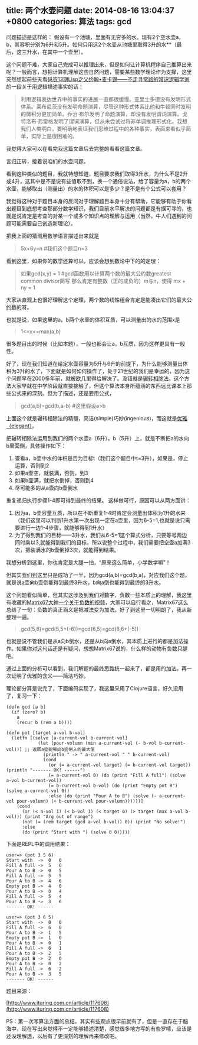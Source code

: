 title: 两个水壶问题
date: 2014-08-16 13:04:37 +0800
categories: 算法
tags: gcd
---

问题描述是这样的：
假设有一个池塘，里面有无穷多的水。现有2个空水壶a，b，其容积分别为6升和5升。如何只用这2个水壶从池塘里取得3升的水**（最后，这三升水，在其中一个壶里）。

这个问题不难，大家自己完成可以推理出来，但是如何让计算机程序自己推算出来呢？一般而言，想把计算机理解这些自然问题，需要某些数学理论作为支撑，这里突然想起前些天看[码农13期Lisp之父约翰•麦卡锡——不走寻常路的常识逻辑学家](http://www.ituring.com.cn/article/117596)的一段关于用逻辑描述事实的话：
> 利用逻辑表达世界中的事实的进展一直都很缓慢。亚里士多德没有发明形式体系。莱布尼茨没有发明命题演算，尽管这种形式体系比他和牛顿同时发明的微积分更加简单。乔治·布尔发明了命题演算，却没有发明谓词演算。戈特洛布·弗雷格发明了谓词演算，但从未尝试过将非单调推理形式化。我想我们人类明白，要明确地表征我们思维过程中的各种事实，表面来看似乎简单，实际上是很困难的。

我觉得大家可以在看完我这篇文章后去完整的看看这篇文章。

言归正转，接着说咱们的水壶问题。

看到这种类似的题目，我就特想知道，题目要求我们取得3升水，为什么不是2升或4升，这其中是不是说有些值取不到，换一个通俗说法，给了容量为a，b的两个水壶，能够取出（测量出）的水的体积可以是多少？是不是有个公式可以套用？

我觉得这种对于题目本身的反问对于理解题目本身十分有帮助，它能够有助于你看出题目到底想考查那部分数学知识，我们目前水平解决的问题都是有据可寻的，也就是说肯定是考查的对某一个或多个知识点的理解与运用（当然，牛人们遇到的问题可能需要自己创造新理论）。

把我上面的猜测用数学语言描述出来就是
> 5x+6y=n   #我们这个题目n=3

看到这里，如果你的数学还算可以，应该会想到数论中下的的定理：

> 如果gcd(x,y) = 1  #gcd函数用以计算两个数的最大公约数greatest common divisor简写
> 那么肯定有整数（正的或负的）m与n，使得
> mx + ny = 1

大家从直观上也很好理解这个定理，两个数的线性组合肯定是能凑出它们的最大公约数的呀。

也就是说，如果这里的a，b两个水壶的体积互质，可以测量出的水的范围x是

> 1<=x<=max(a,b)

很多题目出的时候（比如本题），一般也都会让a，b互质，因为这样更具有一般性。

好了，现在我们知道在给定水壶容量为5升与6升的前提下，为什么能够测量出体积为3升的水了，下面就是如何如何操作了，处于21世纪的我们是幸运的，因为这个问题早在2000多年前，就被欧几里得给解决了。没错就是[辗转相除法](http://zh.wikipedia.org/wiki/%E8%BE%97%E8%BD%AC%E7%9B%B8%E9%99%A4%E6%B3%95)。这个方法大家早就在中学阶段就直接接触了，但这个算法本身所蕴涵的东西远比课本上那些公式来的深刻。但为了描述，还是要用公式，

> gcd(a,b)=gcd(b,a-b) #这里假设a>b

上面这个就是辗转相除法的精髓，简洁(simple)巧妙(ingenious)，而这就是[优雅（elegant）](http://www.oxforddictionaries.com/us/definition/american_english/elegant?q=elegant)。

把辗转相除法运用到我们的两个水壶a（6升），b（5升）上，就是不断把a的水向b里面倒，具体操作如下：
1. 查看a，b壶中水的体积是否为目标t（我们这个题目中t=3升），如果是，停止运算，否则到2
2. 如果a壶空，就装满，否则，到3
3. 如果b壶满，就把水倒掉，否则到4
4. 尽可能多的从a壶向b壶倒水

重复递归执行步骤1-4即可得到最终的结果。
这样做可行，原因可以从两方面讲：

1. 因为a，b壶容量互质，所以在不断重复1-4时肯定会测量出体积为1升的水来（我们这里可以判断1升水第一次出现一定在a壶里，因为6-5=1,也就是说只需要进行一边1-4步骤，就能够得到1升水）
2. 为了得到我们的目标——3升水，我们从6-5=1这个算式分析，只要等号两边同时乘以3,就能得到我们的目标，所以说整个过程中，我们需要把空壶a加满3次，把装满水的b壶倒掉3次，就能得到结果。

我想分析到这里，你也肯定是大腿一拍，“原来这么简单，小学数学嘛”！

但其实我们到这里只是成功了一半，因为gcd(a,b)=gcd(b,a)，对应我们这个题，就是说a壶向b壶倒能得到最终3升水，b向a倒也能得到最终的3升水。

这个问题看似简单，但其实这涉及到我们对数字，负数一些本质上的理解，我这里有收藏的[Matrix67大神一个关于负数的视频](http://pan.baidu.com/s/1i321Tvn)，大家可以自行看之，Matrix67这么总结了一句：负数的真正涵义是把减法变为加法。好了到这里一切明朗了，我从新整理一遍。


> gcd(5,6)=gcd(5,5+(-6))=gcd(6,5)=gcd(6,6+(-5))

也就是说不管我们是从a向b倒水，还是从b向a倒水，其本质上进行的都是加法操作。如果你对这句话还是有疑问，想想Matrix67说的，什么样的动物有负数只腿吧。

通过上面的分析可以看到，我们解题的最终思路统一起来了，都是用的加法。再一次证明了优雅的含义——简洁巧妙。

理论部分算是说完了，下面编码实现了，我这里采用了Clojure语言，好久没用了，复习一下：
```
(defn gcd [a b]
  (if (zero? b)
    a
    (recur b (rem a b))))

(defn pot [target a-vol b-vol]
  (letfn [(solve [a-current-vol b-current-vol]
            (let [pour-volumn (min a-current-vol (- b-vol b-current-vol))] ;; 返回a壶能够向b壶倒入的最大值
              (println " -> " a-current-vol " " b-current-vol)
              (cond
                (or (= a-current-vol target) (= b-current-vol target)) (println "------- OK! ------")
                (= a-current-vol 0) (do (print "Fill A full") (solve a-vol b-current-vol))
                (= b-current-vol b-vol) (do (print "Empty pot B") (solve a-current-vol 0))
                :else (do (print "Pour A to B") (solve (- a-current-vol pour-volumn) (+ b-current-vol pour-volumn))))))]
    (cond
      (or (< a-vol 1) (< b-vol 1) (< target 0) (> target (max a-vol b-vol))) (print "Arg out of range")
      (not (= (rem target (gcd a-vol b-vol)) 0)) (print "No solve!")
      :else
      (do (print "Start with ") (solve 0 0)))))
```
下面是REPL中的调用结果：
```
user=> (pot 3 5 6)
Start with  ->  0   0
Fill A full ->  5   0
Pour A to B ->  0   5
Fill A full ->  5   5
Pour A to B ->  4   6
Empty pot B ->  4   0
Pour A to B ->  0   4
Fill A full ->  5   4
Pour A to B ->  3   6
------- OK! ------

user=> (pot 3 6 5)
Start with  ->  0   0
Fill A full ->  6   0
Pour A to B ->  1   5
Empty pot B ->  1   0
Pour A to B ->  0   1
Fill A full ->  6   1
Pour A to B ->  2   5
Empty pot B ->  2   0
Pour A to B ->  0   2
Fill A full ->  6   2
Pour A to B ->  3   5
------- OK! ------

```

题目来源：

[http://www.ituring.com.cn/article/117608](http://www.ituring.com.cn/article/117608)

PS：第一次写算法方面的总结，其实有些观点很早前就有了，但是一直存在于脑海中，现在写出来觉得不一定能够描述清楚，感觉很多地方写的有些罗嗦，应该是还没理解透，以后有了更深刻的理解再来修改吧。
